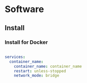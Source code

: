 # Software

## Install

### Install for Docker

```shell

```

```yml
services:
  container_name:
    container_name: container_name
    restart: unless-stopped
    network_mode: bridge
```
